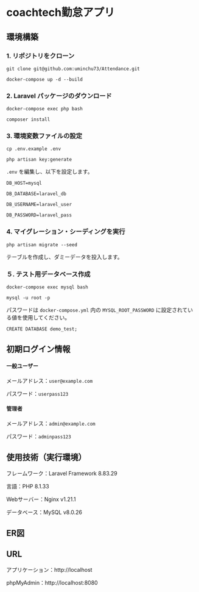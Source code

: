 # coachtech勤怠アプリ

## 環境構築

### 1. リポジトリをクローン

```
git clone git@github.com:uminchu73/Attendance.git
```
```
docker-compose up -d --build
```

### 2. Laravel パッケージのダウンロード

```
docker-compose exec php bash
```
```
composer install
```

### 3. 環境変数ファイルの設定

```
cp .env.example .env
```
```
php artisan key:generate
```

`.env` を編集し、以下を設定します。

```
DB_HOST=mysql

DB_DATABASE=laravel_db

DB_USERNAME=laravel_user

DB_PASSWORD=laravel_pass
```

### 4. マイグレーション・シーディングを実行

```
php artisan migrate --seed
```
テーブルを作成し、ダミーデータを投入します。


### ５. テスト用データベース作成

```
docker-compose exec mysql bash
```
```
mysql -u root -p
```
パスワードは `docker-compose.yml` 内の `MYSQL_ROOT_PASSWORD` に設定されている値を使用してください。
```
CREATE DATABASE demo_test;
```

## 初期ログイン情報

#### 一般ユーザー

メールアドレス：`user@example.com`

パスワード：`userpass123`

#### 管理者

メールアドレス：`admin@example.com`

パスワード：`adminpass123`

## 使用技術（実行環境）

フレームワーク：Laravel Framework 8.83.29

言語：PHP 8.1.33

Webサーバー：Nginx v1.21.1

データベース：MySQL v8.0.26



## ER図



## URL

アプリケーション：http://localhost


phpMyAdmin：http://localhost:8080


